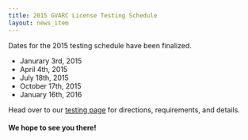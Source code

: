 ```yaml
---
title: 2015 GVARC License Testing Schedule
layout: news_item
---
```



Dates for the 2015 testing schedule have been finalized.

* Janurary 3rd, 2015
* April 4th, 2015
* July 18th, 2015
* October 17th, 2015
* January 16th, 2016

Head over to our [testing page](http://gvarc.org/testing) for directions, requirements, and details.

#### We hope to see you there!
